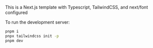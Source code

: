 This is a Next.js template with Typescript, TailwindCSS, and next/font configured

To run the development server:

```bash
pnpm i
pnpx tailwindcss init -p
pnpm dev
```
